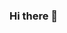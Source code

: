 ### Hi there 👋

<!--
**Quocthai51/Quocthai51** is a ✨ _special_ ✨ repository because its `README.md` (this file) appears on your GitHub profile.

![GitHub Streak](https://github-readme-streak-stats.herokuapp.com/?user=Quocthai51)](https://git.io/streak-stats)
